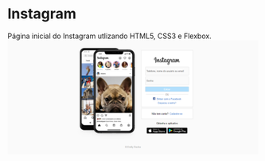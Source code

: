 # Instagram
Página inicial do Instagram utlizando HTML5, CSS3 e Flexbox.
![Tela inicial Instagram](telaInicial.png)
